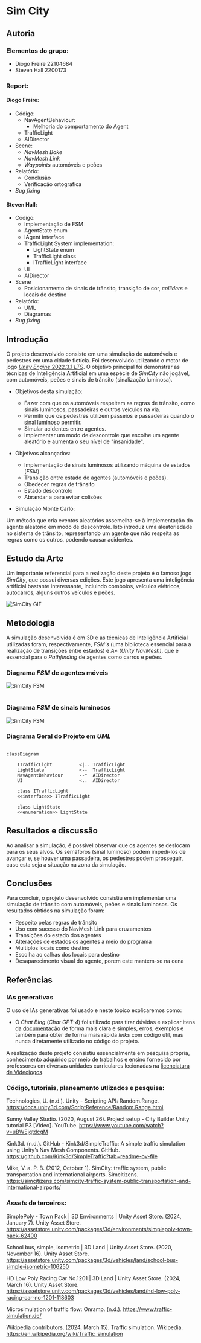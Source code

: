 # Sim City

## Autoria

### Elementos do grupo:
- Diogo Freire  22104684
- Steven Hall   2200173
  
### Report:

#### Diogo Freire:
- Código: 
  - NavAgentBehaviour:
    - Melhoria do comportamento do Agent
  - TrafficLight
  - AIDirector
- Scene:
  - _NavMesh Bake_
  - _NavMesh Link_
  - _Waypoints_ automóveis e peões
- Relatório:
  - Conclusão
  - Verificação ortográfica
- _Bug fixing_  

#### Steven Hall: 
- Código: 
  - Implementação de FSM
  - AgentState enum
  - IAgent interface
  - TrafficLight System implementation:   
    - LightState enum
    - TrafficLight class
    - ITrafficLight interface
  - UI
  - AIDirector
- Scene
  - Posicionamento de sinais de trânsito, transição de cor, _colliders_ e locais de destino 
- Relatório:
  - UML
  - Diagramas
- _Bug fixing_


## Introdução

 O projeto desenvolvido consiste em uma simulação de automóveis e pedestres em uma cidade fictícia. Foi desenvolvido utilizando o motor de jogo [_Unity Engine_ 2022.3.1 _LTS_](https://unity.com/releases/editor/whats-new/2022.3.1#release-notes). O objetivo principal foi demonstrar as técnicas de Inteligência Artificial em uma espécie de _SimCity_ não jogável, com automóveis, peões e sinais de trânsito (sinalização luminosa).


- Objetivos desta simulação:
  - Fazer com que os automóveis respeitem as regras de trânsito, como sinais luminosos, passadeiras e outros veículos na via.
  - Permitir que os pedestres utilizem passeios e passadeiras quando o sinal luminoso permitir.
  - Simular acidentes entre agentes.
  - Implementar um modo de descontrole que escolhe um agente aleatório e aumenta o seu nível de "insanidade".
  
- Objetivos alcançados:
  - Implementação de sinais luminosos utilizando máquina de estados (_FSM_).
  - Transição entre estado de agentes (automóveis e peões).
  - Obedecer regras de trânsito
  - Estado descontrolo
  - Abrandar a para evitar colisões
  
- Simulação Monte Carlo: 

Um método que cria eventos aleatórios assemelha-se à implementação do agente aleatório em modo de descontrole. Isto introduz uma aleatoriedade no sistema de trânsito, representando um agente que não respeita as regras como os outros, podendo causar acidentes. 



## Estudo da Arte
Um importante referencial para a realização deste projeto é o famoso jogo _SimCity_, que possui diversas edições. Este jogo apresenta uma inteligência artificial bastante interessante, incluindo comboios, veículos elétricos, autocarros, alguns outros veículos e peões.


![SimCity GIF](./Images/traffic-small.gif)

  
## Metodologia

A simulação desenvolvida é em 3D e as técnicas de Inteligência Artificial utilizadas foram, respectivamente, _FSM's_ (uma biblioteca essencial para a realização de transições entre estados) e _A* (Unity NavMesh)_, que é essencial para o _Pathfinding_ de agentes como carros e peões.

### Diagrama _FSM_ de agentes móveis

![SimCity FSM](./Images/agent.drawio.png)

#
### Diagrama _FSM_ de sinais luminosos

![SimCity FSM](./Images/traffic.drawio.png)

### Diagrama Geral do Projeto em _UML_

```mermaid

classDiagram

    ITrafficLight          <|.. TrafficLight
    LightState             <--  TrafficLight
    NavAgentBehaviour      --*  AIDirector           
    UI                     <..  AIDirector

    class ITrafficLight
    <<interface>> ITrafficLight

    class LightState
    <<enumeration>> LightState 
```

## Resultados e discussão
Ao analisar a simulação, é possível observar que os agentes se deslocam para os seus alvos. Os semáforos (sinal luminoso) podem impedi-los de avançar e, se houver uma passadeira, os pedestres podem prosseguir, caso esta seja a situação na zona da simulação.


## Conclusões

Para concluir, o projeto desenvolvido consistiu em implementar uma simulação de trânsito com automóveis, peões e sinais luminosos. Os resultados obtidos na simulação foram: 

- Respeito pelas regras de trânsito
- Uso com sucesso do NavMesh Link para cruzamentos
- Transições do estado dos agentes
- Alterações de estados os agentes a meio do programa
- Multiplos locais como destino
- Escolha ao calhas dos locais para destino
- Desaparecimento visual do agente, porem este mantem-se na cena

## Referências


### IAs generativas
O uso de IAs generativas foi usado e neste tópico explicaremos como: 
- O _Chat Bing_ (_Chat GPT-4_) foi utilizado para tirar dúvidas e explicar itens da [documentação](https://learn.microsoft.com/en-us/dotnet/api/?view=netstandard-2.1) de forma mais clara e simples, erros, exemplos e também para obter de forma mais rápida _links_ com código útil, mas nunca diretamente utilizado no código do projeto.


A realização deste projeto consistiu essencialmente em pesquisa própria, conhecimento adquirido por meio de trabalhos e ensino fornecido por professores em diversas unidades curriculares lecionadas na [licenciatura de Videojogos](https://www.ulusofona.pt/lisboa/licenciaturas/videojogos).

### Código, tutoriais, planeamento utlizados e pesquisa:

Technologies, U. (n.d.). Unity - Scripting API: Random.Range. https://docs.unity3d.com/ScriptReference/Random.Range.html
  
Sunny Valley Studio. (2020, August 26). Project setup - City Builder Unity tutorial P3 [Video]. YouTube. https://www.youtube.com/watch?v=uBWEjqtdcgM

Kink3d. (n.d.). GitHub - Kink3d/SimpleTraffic: A simple traffic simulation using Unity’s Nav Mesh Components. GitHub. https://github.com/Kink3d/SimpleTraffic?tab=readme-ov-file

Mike, V. a. P. B. (2012, October 1). SimCity: traffic system, public transportation and international airports. Simcitizens. https://simcitizens.com/simcity-traffic-system-public-transportation-and-international-airports/

### _Assets_ de terceiros:
  
SimplePoly - Town Pack | 3D Environments | Unity Asset Store. (2024, January 7). Unity Asset Store. https://assetstore.unity.com/packages/3d/environments/simplepoly-town-pack-62400

School bus, simple, isometric | 3D Land | Unity Asset Store. (2020, November 16). Unity Asset Store. https://assetstore.unity.com/packages/3d/vehicles/land/school-bus-simple-isometric-106250

HD Low Poly Racing Car No.1201 | 3D Land | Unity Asset Store. (2024, March 16). Unity Asset Store. https://assetstore.unity.com/packages/3d/vehicles/land/hd-low-poly-racing-car-no-1201-118603

Microsimulation of traffic flow: Onramp. (n.d.). https://www.traffic-simulation.de/

Wikipedia contributors. (2024, March 15). Traffic simulation. Wikipedia. https://en.wikipedia.org/wiki/Traffic_simulation
#







